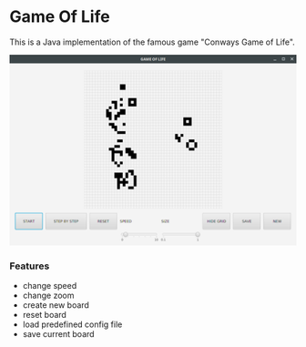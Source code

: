 # Game Of Life
This is a Java implementation of the famous game "Conways Game of Life".

<p align="center">
  <img src="game_screenshot.png" width="700">
</p>

### Features
- change speed
- change zoom
- create new board
- reset board
- load predefined config file
- save current board
